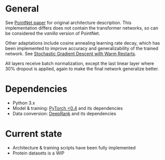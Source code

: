 # General

See [PointNet paper](https://arxiv.org/abs/1612.00593) for original architecture description. This implementation differs does not contain the transformer networks, so can be considered the *vanilla* version of PointNet.

Other adaptations include cosine annealing learning rate decay, which has been implemented to improve accuracy and generalizability of the trained network. See [Stochastic Gradient Descent with Warm Restarts](https://arxiv.org/abs/1608.03983).

All layers receive batch normalization, except the last linear layer where 30% dropout is applied, again to make the final network generalize better.

# Dependencies

* Python 3.x
* Model & training: [PyTorch <0.4](https://github.com/pytorch/pytorch) and its dependencies
* Data conversion: [DeepRank](https://github.com/DeepRank/deeprank) and its dependencies

# Current state

* Architecture & training scripts have been fully implemented
* Protein datasets is a WIP 